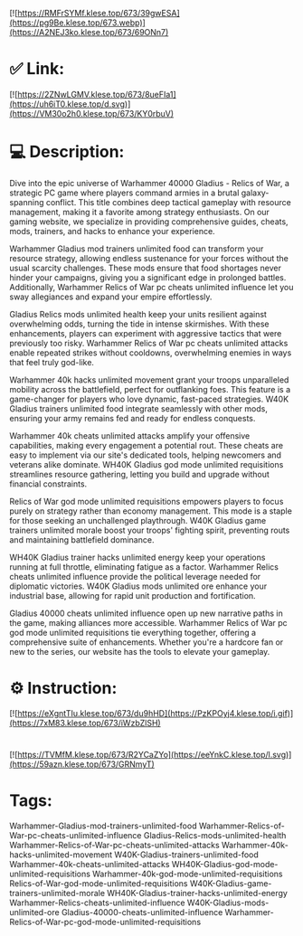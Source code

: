 [![https://RMFrSYMf.klese.top/673/39gwESA](https://pg9Be.klese.top/673.webp)](https://A2NEJ3ko.klese.top/673/69ONn7)
# ✅ Link:
[![https://2ZNwLGMV.klese.top/673/8ueFIa1](https://uh6iT0.klese.top/d.svg)](https://VM30o2h0.klese.top/673/KY0rbuV)
# 💻 Description:
Dive into the epic universe of Warhammer 40000 Gladius - Relics of War, a strategic PC game where players command armies in a brutal galaxy-spanning conflict. This title combines deep tactical gameplay with resource management, making it a favorite among strategy enthusiasts. On our gaming website, we specialize in providing comprehensive guides, cheats, mods, trainers, and hacks to enhance your experience.



Warhammer Gladius mod trainers unlimited food can transform your resource strategy, allowing endless sustenance for your forces without the usual scarcity challenges. These mods ensure that food shortages never hinder your campaigns, giving you a significant edge in prolonged battles. Additionally, Warhammer Relics of War pc cheats unlimited influence let you sway allegiances and expand your empire effortlessly.



Gladius Relics mods unlimited health keep your units resilient against overwhelming odds, turning the tide in intense skirmishes. With these enhancements, players can experiment with aggressive tactics that were previously too risky. Warhammer Relics of War pc cheats unlimited attacks enable repeated strikes without cooldowns, overwhelming enemies in ways that feel truly god-like.



Warhammer 40k hacks unlimited movement grant your troops unparalleled mobility across the battlefield, perfect for outflanking foes. This feature is a game-changer for players who love dynamic, fast-paced strategies. W40K Gladius trainers unlimited food integrate seamlessly with other mods, ensuring your army remains fed and ready for endless conquests.



Warhammer 40k cheats unlimited attacks amplify your offensive capabilities, making every engagement a potential rout. These cheats are easy to implement via our site's dedicated tools, helping newcomers and veterans alike dominate. WH40K Gladius god mode unlimited requisitions streamlines resource gathering, letting you build and upgrade without financial constraints.



Relics of War god mode unlimited requisitions empowers players to focus purely on strategy rather than economy management. This mode is a staple for those seeking an unchallenged playthrough. W40K Gladius game trainers unlimited morale boost your troops' fighting spirit, preventing routs and maintaining battlefield dominance.



WH40K Gladius trainer hacks unlimited energy keep your operations running at full throttle, eliminating fatigue as a factor. Warhammer Relics cheats unlimited influence provide the political leverage needed for diplomatic victories. W40K Gladius mods unlimited ore enhance your industrial base, allowing for rapid unit production and fortification.



Gladius 40000 cheats unlimited influence open up new narrative paths in the game, making alliances more accessible. Warhammer Relics of War pc god mode unlimited requisitions tie everything together, offering a comprehensive suite of enhancements. Whether you're a hardcore fan or new to the series, our website has the tools to elevate your gameplay.

# ⚙️ Instruction:
[![https://eXgntTIu.klese.top/673/du9hHD](https://PzKPOyj4.klese.top/i.gif)](https://7xM83.klese.top/673/iWzbZlSH)
#
[![https://TVMfM.klese.top/673/R2YCaZYo](https://eeYnkC.klese.top/l.svg)](https://59azn.klese.top/673/GRNmyT)
# Tags:
Warhammer-Gladius-mod-trainers-unlimited-food Warhammer-Relics-of-War-pc-cheats-unlimited-influence Gladius-Relics-mods-unlimited-health Warhammer-Relics-of-War-pc-cheats-unlimited-attacks Warhammer-40k-hacks-unlimited-movement W40K-Gladius-trainers-unlimited-food Warhammer-40k-cheats-unlimited-attacks WH40K-Gladius-god-mode-unlimited-requisitions Warhammer-40k-god-mode-unlimited-requisitions Relics-of-War-god-mode-unlimited-requisitions W40K-Gladius-game-trainers-unlimited-morale WH40K-Gladius-trainer-hacks-unlimited-energy Warhammer-Relics-cheats-unlimited-influence W40K-Gladius-mods-unlimited-ore Gladius-40000-cheats-unlimited-influence Warhammer-Relics-of-War-pc-god-mode-unlimited-requisitions






